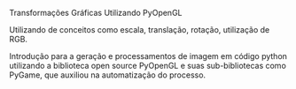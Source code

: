 Transformações Gráficas Utilizando PyOpenGL

Utilizando de conceitos como escala, translação, rotação, utilização de RGB.

Introdução para a geração e processamentos de imagem em código python utilizando a biblioteca open source PyOpenGL e suas sub-bibliotecas como PyGame, que auxiliou na automatização do processo.
